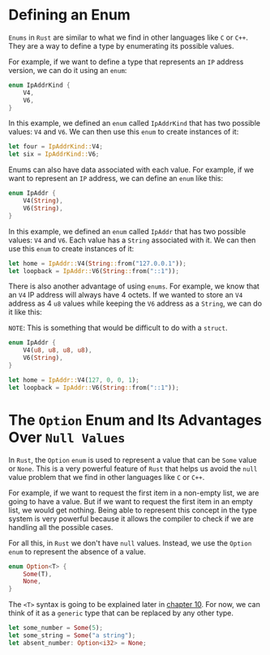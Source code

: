 # Defining an Enum

`Enums` in `Rust` are similar to what we find in other languages like `C` or `C++`. They are a way to define a type by enumerating its possible values.

For example, if we want to define a type that represents an `IP` address version, we can do it using an `enum`:

```rust
enum IpAddrKind {
    V4,
    V6,
}
```

In this example, we defined an `enum` called `IpAddrKind` that has two possible values: `V4` and `V6`. We can then use this `enum` to create instances of it:

```rust
let four = IpAddrKind::V4;
let six = IpAddrKind::V6;
```

Enums can also have data associated with each value. For example, if we want to represent an `IP` address, we can define an `enum` like this:

```rust
enum IpAddr {
    V4(String),
    V6(String),
}
```

In this example, we defined an `enum` called `IpAddr` that has two possible values: `V4` and `V6`. Each value has a `String` associated with it. We can then use this `enum` to create instances of it:

```rust
let home = IpAddr::V4(String::from("127.0.0.1"));
let loopback = IpAddr::V6(String::from("::1"));
```

There is also another advantage of using `enums`. For example, we know that an `V4` IP address will always have 4 octets. If we wanted to store an `V4` address as 4 `u8` values while keeping the `V6` address as a `String`, we can do it like this:

`NOTE`: This is something that would be difficult to do with a `struct`.

```rust
enum IpAddr {
    V4(u8, u8, u8, u8),
    V6(String),
}

let home = IpAddr::V4(127, 0, 0, 1);
let loopback = IpAddr::V6(String::from("::1"));
```


# The `Option` Enum and Its Advantages Over `Null Values`

In `Rust`, the `Option` `enum` is used to represent a value that can be `Some` value or `None`. This is a very powerful feature of `Rust` that helps us avoid the `null` value problem that we find in other languages like `C` or `C++`.

For example, if we want to request the first item in a non-empty list, we are going to have a value. But if we want to request the first item in an empty list, we would get nothing. Being able to represent this concept in the type system is very powerful because it allows the compiler to check if we are handling all the possible cases.

For all this, in `Rust` we don't have `null` values. Instead, we use the `Option` `enum` to represent the absence of a value.

```rust
enum Option<T> {
    Some(T),
    None,
}
```

The `<T>` syntax is going to be explained later in [chapter 10](../../10_generic_types_traits_and_lifetimes/readme.md). For now, we can think of it as a `generic` type that can be replaced by any other type.

```rust
let some_number = Some(5);
let some_string = Some("a string");
let absent_number: Option<i32> = None;
```
